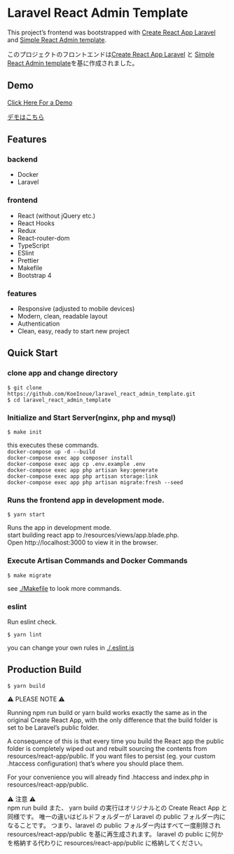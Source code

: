 # Laravel React Admin Template

This project’s frontend was bootstrapped with [Create React App Laravel](https://github.com/mjsarfatti/create-react-app-laravel) and [Simple React Admin template](https://github.com/delprzemo/react-admin-template).

このプロジェクトのフロントエンドは[Create React App Laravel](https://github.com/mjsarfatti/create-react-app-laravel) と [Simple React Admin template](https://github.com/delprzemo/react-admin-template)を基に作成されました。

## Demo

[Click Here For a Demo](https://react-admin-template.netlify.app/)

[デモはこちら](https://react-admin-template.netlify.app/)

## Features

### backend

- Docker
- Laravel

### frontend

- React (without jQuery etc.)
- React Hooks
- Redux
- React-router-dom
- TypeScript
- ESlint
- Prettier
- Makefile
- Bootstrap 4

### features

- Responsive (adjusted to mobile devices)
- Modern, clean, readable layout
- Authentication
- Clean, easy, ready to start new project

## Quick Start

### clone app and change directory

```
$ git clone https://github.com/KoeInoue/laravel_react_admin_template.git
$ cd laravel_react_admin_template
```

### Initialize and Start Server(nginx, php and mysql)

```
$ make init
```

this executes these commands.  
`docker-compose up -d --build`  
`docker-compose exec app composer install`  
`docker-compose exec app cp .env.example .env`  
`docker-compose exec app php artisan key:generate`  
`docker-compose exec app php artisan storage:link`  
`docker-compose exec app php artisan migrate:fresh --seed`

### Runs the frontend app in development mode.

```
$ yarn start
```

Runs the app in development mode.  
start building react app to /resources/views/app.blade.php.  
Open http://localhost:3000 to view it in the browser.

### Execute Artisan Commands and Docker Commands

```
$ make migrate
```

see [./Makefile](https://github.com/KoeInoue/laravel_react_admin_template/blob/main/Makefile) to look more commands.

### eslint

Run eslint check.

```
$ yarn lint
```

you can change your own rules in [./.eslint.js](https://github.com/KoeInoue/laravel_react_admin_template/blob/main/.eslintrc.js)

## Production Build

```
$ yarn build
```

⚠️ PLEASE NOTE ⚠️

Running npm run build or yarn build works exactly the same as in the original Create React App, with the only difference that the build folder is set to be Laravel’s public folder.

A consequence of this is that every time you build the React app the public folder is completely wiped out and rebuilt sourcing the contents from resources/react-app/public. If you want files to persist (eg. your custom .htaccess configuration) that’s where you should place them.

For your convenience you will already find .htaccess and index.php in resources/react-app/public.

⚠️ 注意 ⚠️  
npm run build また、 yarn build の実行はオリジナルとの Create React App と同様です。
唯一の違いはビルドフォルダーが Laravel の public フォルダー内になることです。
つまり、laravel の public フォルダー内はすべて一度削除され resources/react-app/public を基に再生成されます。
laravel の public に何かを格納する代わりに resources/react-app/public に格納してください。
